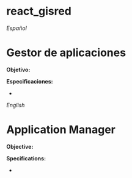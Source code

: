 # react_gisred

<i>Español</i>

<h1>Gestor de aplicaciones</h1>
<strong>Objetivo: </strong>

<b>Especificaciones:</b>

<ul>
    <li></li>
</ul>

<i>English</i>

<h1>Application Manager </h1>
<strong>Objective: </strong>

<b>Specifications:</b>

<ul>
    <li></li>
</ul>
